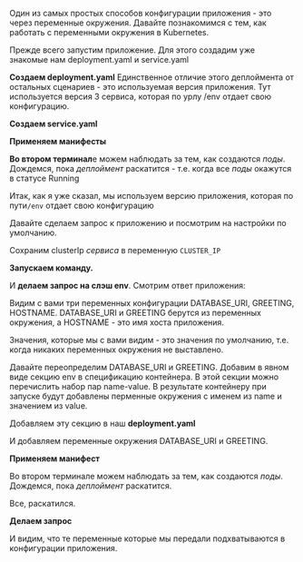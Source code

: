 Один из самых простых способов конфигурации приложения - это через переменные окружения. Давайте познакомимся с тем, как работать с переменными окружения в Kubernetes. 

Прежде всего запустим приложение. Для этого создадим уже знакомые нам deployment.yaml и service.yaml

**Создаем deployment.yaml** Единственное отличие этого деплоймента от остальных сценариев - это используемая версия приложения. Тут используется версия 3 сервиса, которая по урлу /env отдает свою конфигурацию. 

**Создаем service.yaml** 

**Применяем манифесты**

**Во втором терминал**е можем наблюдать за тем, как создаются *поды*. 
Дождемся, пока *деплоймент* раскатится - т.е. когда все *поды* окажутся в статусе Running

Итак, как я уже сказал, мы используем версию приложения, которая по пути`/env` отдает свою конфигурацию

Давайте сделаем запрос к приложению и посмотрим на настройки по умолчанию. 

Сохраним clusterIp *сервиса* в переменную `CLUSTER_IP`

**Запускаем команду.** 

И **делаем запрос на слэш env**.  Смотрим ответ приложения:

Видим с вами три переменных конфигурации DATABASE_URI, GREETING, HOSTNAME. DATABASE_URI и GREETING берутся из переменных окружения, а HOSTNAME - это имя хоста приложения. 

Значения, которые мы с вами видим - это значения по умолчанию, т.е. когда никаких переменных окружения не выставлено.  

Давайте переопределим DATABASE_URI и GREETING. Добавим в явном виде секцию env в спецификацию контейнера. В этой секции можно перечислить набор пар name-value. В результате контейнеру при запуске будут добавлены перменные окружения с именем из name и значением из value.  

Добавляем эту секцию в наш **deployment.yaml**

И добавляем переменные окружения DATABASE_URI и GREETING. 

**Применяем манифест**

Во втором терминале можем наблюдать за тем, как создаются *поды*. 
Дождемся, пока *деплоймент* раскатится.

Все, раскатился. 

**Делаем запрос**

И видим, что те переменные которые мы передали подхватываются в конфигурации приложения. 

